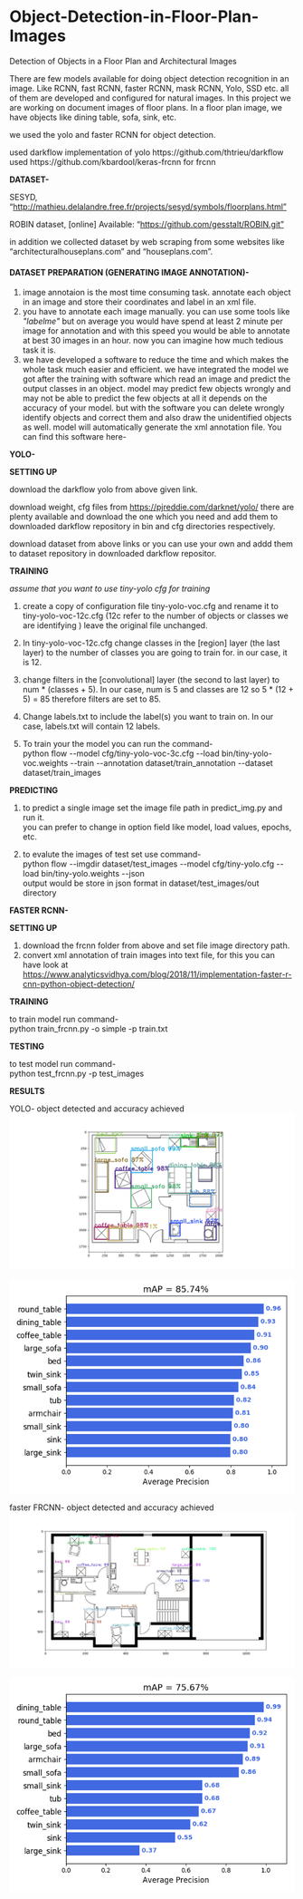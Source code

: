 # Object-Detection-in-Floor-Plan-Images
Detection of Objects in a Floor Plan and Architectural Images

There are few models available for doing object detection recognition in an image.
Like RCNN, fast RCNN, faster RCNN, mask RCNN, Yolo, SSD etc.
all of them are developed and configured for natural images. In this project we are working on
document images of floor plans. In a floor plan image, we have objects like dining table, sofa,
sink, etc. 
<p>we used the yolo and faster RCNN for object detection.</p>

<p>used darkflow implementation of yolo https://github.com/thtrieu/darkflow<br>
  used https://github.com/kbardool/keras-frcnn for frcnn</p>


<b>DATASET-</b>

SESYD, “http://mathieu.delalandre.free.fr/projects/sesyd/symbols/floorplans.html”

ROBIN dataset, [online] Available: “https://github.com/gesstalt/ROBIN.git”

in addition we collected dataset by web scraping from some websites like “architecturalhouseplans.com” and
“houseplans.com”.

<h4>DATASET PREPARATION (GENERATING IMAGE ANNOTATION)-</h4>

1. image annotaion is the most time consuming task. annotate each object in an image and store their coordinates and label in an xml file.
2. you have to annotate each image manually. you can use some tools like <i>"labelme"</i> but on average you would have spend at least 2 minute per image for annotation and with this speed you would be able to annotate at best 30 images in an hour. now you can imagine how
much tedious task it is.
3. we have developed a software to reduce the time and which makes the whole task much easier and efficient. we have integrated the model we got after the training with software which read an image and predict the output classes in an object. model may predict few objects wrongly and may not be able to predict the few objects at all it depends on the accuracy of your model. but with the software you can delete wrongly identify objects and correct them and also draw the unidentified objects as well. model will automatically generate the xml annotation file. You can find this software here- 


<b>YOLO-</b>

<b>SETTING UP</b>

download the darkflow yolo from above given link.

download weight, cfg files from https://pjreddie.com/darknet/yolo/ there are plenty available and download the one which you need and add them to downloaded darkflow repository in bin and cfg directories respectively.

download dataset from above links or you can use your own and addd them to dataset repository in downloaded darkflow repositor.

<b>TRAINING</b>

<i>assume that you want to use tiny-yolo cfg for training</i>

1. create a copy of configuration file tiny-yolo-voc.cfg and rename it to tiny-yolo-voc-12c.cfg (12c refer to the number of objects or classes we are identifying ) leave the original file unchanged.

2. In tiny-yolo-voc-12c.cfg change classes in the [region] layer (the last layer) to the number of classes you are going to train for. in our case, it is 12.

3. change filters in the [convolutional] layer (the second to last layer) to num * (classes + 5). In our case, num is 5 and classes are 12 so 5 * (12 + 5) = 85 therefore filters are set to 85.

4. Change labels.txt to include the label(s) you want to train on. In our case, labels.txt will contain 12 labels.

5. To train your the model you can run the command-<br>
python flow --model cfg/tiny-yolo-voc-3c.cfg --load bin/tiny-yolo-voc.weights --train --annotation dataset/train_annotation --dataset dataset/train_images

<b>PREDICTING</b>

1. to predict a single image set the image file path in predict_img.py and run it. <br>
you can prefer to change in option field like model, load values, epochs, etc.

2. to evalute the images of test set use command-<br>
python flow --imgdir dataset/test_images --model cfg/tiny-yolo.cfg --load bin/tiny-yolo.weights --json<br>
output  would be store in json format in dataset/test_images/out directory

<b>FASTER RCNN-</b>

<b>SETTING UP</b>
1. download the frcnn folder from above and set file image directory path.
2. convert xml annotation of train images into text file, for this you can have look at<br> https://www.analyticsvidhya.com/blog/2018/11/implementation-faster-r-cnn-python-object-detection/

<b>TRAINING</b>

to train model run command-<br>
python train_frcnn.py -o simple -p train.txt

<b>TESTING</b>

to test model run command-<br>
python test_frcnn.py -p test_images

<b>RESULTS</b>

YOLO-
object detected and  accuracy achieved
![](images/yolo_img_result1.png)

![](images/mAP.png)

faster FRCNN-
object detected and accuracy achieved
![](images/Frcnn_img_results1.png)


![](images/frcc_mAP.png)


